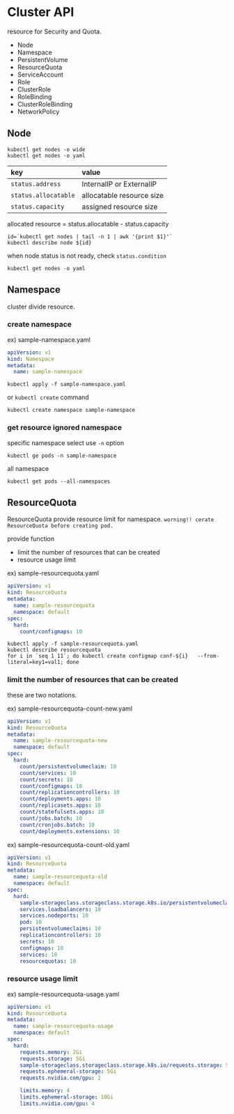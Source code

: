 # Cluster API

resource for Security and Quota.

+ Node
+ Namespace
+ PersistentVolume
+ ResourceQuota
+ ServiceAccount
+ Role
+ ClusterRole
+ RoleBinding
+ ClusterRoleBinding
+ NetworkPolicy

## Node

```shell
kubectl get nodes -o wide
kubectl get nodes -o yaml
```

| key | value |
| :----- | :----- |
| `status.address` | InternalIP or ExternalIP |
| `status.allocatable` | allocatable resource size |
| `status.capacity` | assigned resource size |

allocated resource = status.allocatable - status.capacity

```shell
id=`kubectl get nodes | tail -n 1 | awk '{print $1}'`
kubectl describe node ${id}
```

when node status is not ready, check `status.condition`

```shell
kubectl get nodes -o yaml
```

## Namespace

cluster divide resource.

### create namespace

ex) sample-namespace.yaml

```yaml
apiVersion: v1
kind: Namespace
metadata:
  name: sample-namespace
```

```shell
kubectl apply -f sample-namespace.yaml
```

or `kubectl create` command

```shell
kubectl create namespace sample-namespace
```

### get resource ignored namespace

specific namespace select use `-n` option

```shell
kubectl ge pods -n sample-namespace
```

all namespace

```shell
kubectl get pods --all-namespaces
```

## ResourceQuota

ResourceQuota provide resource limit for namespace.
`worning!! cerate ResourceQuota before creating pod.`

provide function

+ limit the number of resources that can be created
+ resource usage limit

ex) sample-resourcequota.yaml

```yaml
apiVersion: v1
kind: ResourceQuota
metadata:
  name: sample-resourcequota
  namespace: default
spec:
  hard:
    count/configmaps: 10
```

```shell
kubectl apply -f sample-resourcequota.yaml
kubectl describe resourcequota
for i in `seq 1 11`; do kubectl create configmap conf-${i}   --from-literal=key1=val1; done
```

### limit the number of resources that can be created

these are two notations.

ex) sample-resourcequota-count-new.yaml

```yaml
apiVersion: v1
kind: ResourceQuota
metadata:
  name: sample-resourcequota-new
  namespace: default
spec:
  hard:
    count/persistentvolumeclaim: 10
    count/services: 10
    count/secrets: 10
    count/configmaps: 10
    count/replicationcontrollers: 10
    count/deployments.apps: 10
    count/replicasets.apps: 10
    count/statefulsets.apps: 10
    count/jobs.batch: 10
    count/cronjobs.batch: 10
    count/deployments.extensions: 10
```

ex) sample-resourcequota-count-old.yaml

```yaml
apiVersion: v1
kind: ResourceQuota
metadata:
  name: sample-resourcequota-old
  namespace: default
spec:
  hard:
    sample-storageclass.storageclass.storage.k8s.io/persistentvolumeclaims: 10
    services.loadbalancers: 10
    services.nodeports: 10
    pod: 10
    persistentvolumeclaims: 10
    replicationcontrollers: 10
    secrets: 10
    configmaps: 10
    services: 10
    resourcequotas: 10
```

### resource usage limit

ex) sample-resourcequota-usage.yaml

```yaml
apiVersion: v1
kind: ResourceQuota
metadata: 
  name: sample-resourcequota-usage
  namespace: default
spec:
  hard:
    requests.memory: 2Gi
    requests.storage: 5Gi
    sample-storageclass.storageclass.storage.k8s.io/requests.storage: 5Gi
    requests.ephemeral-storage: 5Gi
    requests.nvidia.com/gpu: 2

    limits.memory: 4
    limits.ephemeral-storage: 10Gi
    limits.nvidia.com/gpu: 4
```
